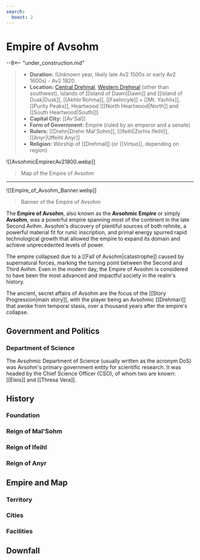 ```yaml
---
search:
  boost: 2
---
```


# Empire of Avsohm

--8<-- "under_construction.md"

> - **Duration:** (Unknown year, likely late Av2 1500s or early Av2 1600s) - Av2 1820
> - **Location:** [Central Drehmal](/World/Drehmal/Central_Regions/), [Western Drehmal](/World/Drehmal/Central_Regions/) (other than southwest), Islands of [[Island of Dawn|Dawn]] and [[Island of Dusk|Dusk]], [[Akhlo'Rohma]], [[Faehrcyle]] + [[Mt. Yavhlix]], [[Purity Peaks]], Heartwood ([[North Heartwood|North]] and [[South Heartwood|South]])
> - **Capital City:** [[Av'Sal]]
> - **Form of Government:** Empire (ruled by an emperor and a senate)
> - **Rulers:** [[Drehn|Drehn Mal'Sohm]], [[Ifeihl|Zorhis Ifeihl]], [[Anyr|Uffeihl Anyr]]
> - **Religion:** Worship of [[Drehmal]] (or [[Virtuo]], depending on region)

![[AvsohmicEmpirecAv21800.webp]]
> Map of the Empire of Avsohm
***
![[Empire_of_Avsohm_Banner.webp]]
> Banner of the Empire of Avsohm

The **Empire of Avsohm**, also known as the **Avsohmic Empire** or simply **Avsohm**, was a powerful empire spanning most of the continent in the late Second Avihm. Avsohm's discovery of plentiful sources of both rehnite, a powerful material fit for runic inscription, and primal energy spurred rapid technological growth that allowed the empire to expand its domain and achieve unprecedented levels of power. 

The empire collapsed due to a [[Fall of Avsohm|catastrophe]] caused by supernatural forces, marking the turning point between the Second and Third Avihm. Even in the modern day, the Empire of Avsohm is considered to have been the most advanced and impactful society in the realm's history. 

The ancient, secret affairs of Avsohm are the focus of the [[Story Progression|main story]], with the player being an Avsohmic [[Drehmari]] that awoke from temporal stasis, over a thousand years after the empire's collapse.

## Government and Politics

### Department of Science

The Avsohmic Department of Science (usually written as the acronym DoS) was Avsohm's primary government entity for scientific research. It was headed by the Chief Science Officer (CSO), of whom two are known: [[Eleis]] and [[Thresa Vera]].

## History

### Foundation

### Reign of Mal'Sohm

### Reign of Ifeihl

### Reign of Anyr

## Empire and Map

### Territory

### Cities

### Facilities

## Downfall
